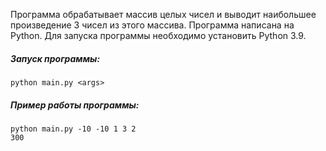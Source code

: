 Программа обрабатывает массив целых чисел и выводит наибольшее произведение 3 чисел из этого массива. Программа написана на Python. Для запуска программы необходимо установить Python 3.9.
##### Запуск программы:
```
python main.py <args>
```
##### Пример работы программы:
```
python main.py -10 -10 1 3 2
300
```
